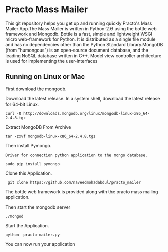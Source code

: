 Practo Mass Mailer
===================

This git repository helps you get up and running quickly  Practo's Mass Mailer
App.The Mass Mailer is written in Python-2.6 using the bottle web framework 
and Mongodb. Bottle is a fast, simple and lightweight WSGI micro web-framework 
for Python. It is distributed as a single file module and has no dependencies 
other than the Python Standard Library.MongoDB (from "humongous") is an open-source 
document database, and the leading NoSQL database written in C++.
Model view controller architecture is used for implementing the user-interfaces


Running on Linux or Mac
----------------------------

First download the mongodb. 

Download the latest release.
	In a system shell, download the latest release for 64-bit Linux.

    curl -O http://downloads.mongodb.org/linux/mongodb-linux-x86_64-2.4.8.tgz

Extract MongoDB From Archive
    
    tar -zxvf mongodb-linux-x86_64-2.4.8.tgz

Then install Pymongo.

    Driver for connection python application to the mongo database.
    
    sudo pip install pymongo

Clone this Application.

     git clone https://github.com/naveedmohadabdul/practo_mailer

The bottle web framework is provided along with the practo mass mailing application.

Then start the mongodb server 

    ./mongod

Start the Application.
	
	python  practo-mailer.py	

You can now run your application

